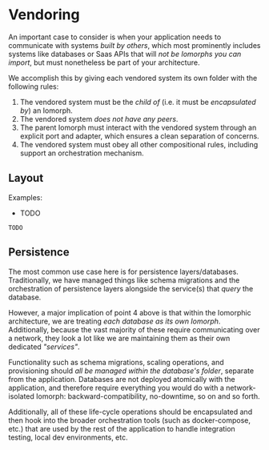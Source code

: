# Vendoring

An important case to consider is when your application needs to communicate with systems _built by others_, which most prominently includes systems like databases or Saas APIs that will _not be Iomorphs you can import_, but must nonetheless be part of your architecture.

We accomplish this by giving each vendored system its own folder with the following rules:

1. The vendored system must be the _child of_ \(i.e. it must be _encapsulated by_\) an Iomorph.
2. The vendored system _does not have any peers_.
3. The parent Iomorph must interact with the vendored system through an explicit port and adapter, which ensures a clean separation of concerns.
4. The vendored system must obey all other compositional rules, including support an orchestration mechanism.

## Layout

Examples:

* TODO

```text
TODO
```

## Persistence

The most common use case here is for persistence layers/databases.  Traditionally, we have managed things like schema migrations and the orchestration of persistence layers alongside the service\(s\) that _query_ the database.

However, a major implication of point 4 above is that within the Iomorphic architecture, we are treating _each database as its own Iomorph_.  Additionally, because the vast majority of these require communicating over a network, they look a lot like we are maintaining them as their own dedicated _"services"_.

Functionality such as schema migrations, scaling operations, and provisioning should _all be managed within the database's folder_, separate from the application.  Databases are not deployed atomically with the application, and therefore require everything you would do with a network-isolated Iomorph: backward-compatibility, no-downtime, so on and so forth.

Additionally, all of these life-cycle operations should be encapsulated and then hook into the broader orchestration tools \(such as docker-compose, etc.\) that are used by the rest of the application to handle integration testing, local dev environments, etc.

